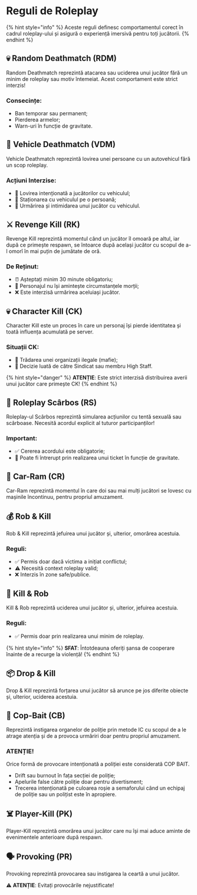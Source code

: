 # Reguli de Roleplay

{% hint style="info" %}
Aceste reguli definesc comportamentul corect în cadrul roleplay-ului și asigură o experiență imersivă pentru toți jucătorii.
{% endhint %}

## 💀 Random Deathmatch (RDM)

Random Deathmatch reprezintă atacarea sau uciderea unui jucător fără un minim de roleplay sau motiv întemeiat. Acest comportament este strict interzis!

### Consecințe:

* Ban temporar sau permanent;
* Pierderea armelor;
* Warn-uri în funcție de gravitate.

## 🚗 Vehicle Deathmatch (VDM)

Vehicle Deathmatch reprezintă lovirea unei persoane cu un autovehicul fără un scop roleplay.

### Acțiuni Interzise:

* 🚫 Lovirea intenționată a jucătorilor cu vehiculul;
* 🚫 Staționarea cu vehiculul pe o persoană;
* 🚫 Urmărirea și intimidarea unui jucător cu vehiculul.

## ⚔️ Revenge Kill (RK)

Revenge Kill reprezintă momentul când un jucător îl omoară pe altul, iar după ce primește respawn, se întoarce după același jucător cu scopul de a-l omorî în mai puțin de jumătate de oră.

### De Reținut:

* ⏰ Așteptați minim 30 minute obligatoriu;
* 🧠 Personajul nu își amintește circumstanțele morții;
* ❌ Este interzisă urmărirea aceluiași jucător.

## 💀 Character Kill (CK)

Character Kill este un proces în care un personaj își pierde identitatea și toată influența acumulată pe server.

### Situații CK:

* 🔪 Trădarea unei organizații ilegale (mafie);
* 👑 Decizie luată de către Sindicat sau membru High Staff.

{% hint style="danger" %}
**ATENȚIE**: Este strict interzisă distribuirea averii unui jucător care primește CK!
{% endhint %}

## 🔞 Roleplay Scârbos (RS)

Roleplay-ul Scârbos reprezintă simularea acțiunilor cu tentă sexuală sau scârboase. Necesită acordul explicit al tuturor participanților!

### Important:

* ✅ Cererea acordului este obligatorie;
* 🎫 Poate fi întrerupt prin realizarea unui ticket în funcție de gravitate.

## 🚙 Car-Ram (CR)

Car-Ram reprezintă momentul în care doi sau mai mulți jucători se lovesc cu mașinile încontinuu, pentru propriul amuzament. 

## 💰 Rob & Kill 

Rob & Kill reprezintă jefuirea unui jucător și, ulterior, omorârea acestuia.

### Reguli:

* ✅ Permis doar dacă victima a inițiat conflictul;
* ⚠️ Necesită context roleplay valid;
* ❌ Interzis în zone safe/publice.

## 🔫 Kill & Rob 

Kill & Rob reprezintă uciderea unui jucător și, ulterior, jefuirea acestuia.

### Reguli:

* ✅ Permis doar prin realizarea unui minim de roleplay.


{% hint style="info" %}
**SFAT**: Întotdeauna oferiți șansa de cooperare înainte de a recurge la violență!
{% endhint %}

## 📦 Drop & Kill 

Drop & Kill reprezintă forțarea unui jucător să arunce pe jos diferite obiecte și, ulterior, uciderea acestuia.

## 🚓 Cop-Bait (CB)

Reprezintă instigarea organelor de poliție prin metode IC cu scopul de a le atrage atenția și de a provoca urmăriri doar pentru propriul amuzament.

### ATENȚIE!
Orice formă de provocare intenționată a poliției este considerată COP BAIT.
- Drift sau burnout în fața secției de poliție;
- Apelurile false către poliție doar pentru divertisment;
- Trecerea intenționată pe culoarea roșie a semaforului când un echipaj de poliție sau un polițist este în apropiere.

## ☠️ Player-Kill (PK)

Player-Kill reprezintă omorârea unui jucător care nu își mai aduce aminte de evenimentele anterioare după respawn.

## 🗣️ Provoking (PR)

Provoking reprezintă provocarea sau instigarea la ceartă a unui jucător.

⚠️ **ATENȚIE**: Evitați provocările nejustificate!
